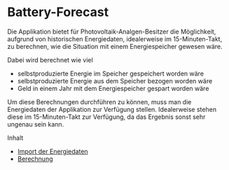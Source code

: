 # Battery-Forecast

Die Applikation bietet für Photovoltaik-Analgen-Besitzer die Möglichkeit, aufgrund von historischen Energiedaten, idealerweise im 15-Minuten-Takt, zu berechnen, wie die Situation mit einem Energiespeicher gewesen wäre.

Dabei wird berechnet wie viel 

* selbstproduzierte Energie im Speicher gespeichert worden wäre
* selbstproduzierte Energie aus dem Speicher bezogen worden wäre
* Geld in einem Jahr mit dem Energiespeicher gespart worden wäre

Um diese Berechnungen durchführen zu können, muss man die Energiedaten der Applikation zur Verfügung stellen. Idealerweise stehen diese im 15-Minuten-Takt zur Verfügung, da das Ergebnis sonst sehr ungenau sein kann.

Inhalt

* [Import der Energiedaten](ImportDe.md "c:run")
* [Berechnung](CalculationDe.md "c:run")